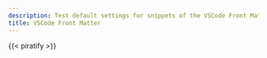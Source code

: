 ```yaml
---
description: Test default settings for snippets of the VSCode Front Matter extension
title: VSCode Front Matter
---
```

{{< piratify >}}